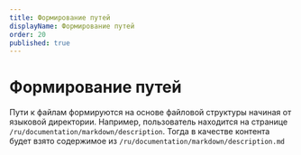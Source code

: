 ```yaml
---
title: Формирование путей
displayName: Формирование путей
order: 20
published: true
---
```


# Формирование путей

Пути к файлам формируются на основе файловой структуры начиная от языковой директории. Например,
пользователь находится на странице `/ru/documentation/markdown/description`. Тогда в качестве контента
будет взято содержимое из `/ru/documentation/markdown/description.md`


